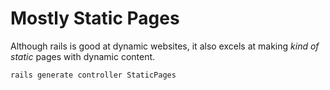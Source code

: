 # Mostly Static Pages
Although rails is good at dynamic websites, it also excels at making *kind of static* pages with dynamic content.

`rails generate controller StaticPages`
